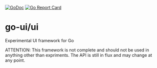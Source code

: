 [![GoDoc](https://godoc.org/github.com/go-ui/ui?status.svg)](https://godoc.org/github.com/go-ui/ui) [![Go Report Card](https://goreportcard.com/badge/github.com/go-ui/ui)](https://goreportcard.com/report/github.com/go-ui/ui)

# go-ui/ui
Experimental UI framework for Go

ATTENTION: This framework is not complete and should not be used in anything other than expriments. The API is still in flux and may change at any point.
